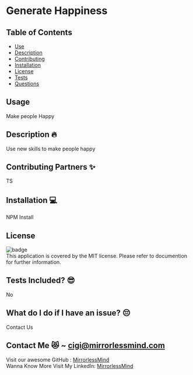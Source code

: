  
  <h1> Generate Happiness </h1>


## Table of Contents
- [Use](#use)
- [Description](#description)
- [Contributing](#contributing)
- [Installation](#installation)
- [License](#license)
- [Tests](#tests)
- [Questions](#questions)
## Usage
Make people Happy

## Description 🔥
Use new skills to make people happy

## Contributing Partners ✨
TS

## Installation 💻
NPM Install

## License 
![badge](https://img.shields.io/badge/license-MIT-blue)
<br />
This application is covered by the MIT license. Please refer to documention for further information.

## Tests Included? 😎
No

## What do I do if I have an issue? 😔
Contact Us<br />

## Contact Me 😻 ~ cigi@mirrorlessmind.com<br />


Visit our awesome GitHub : [MirrorlessMind](https://github.com/MirrorlessMind)<br />
Wanna Know More Visit My LinkedIn: [MirrorlessMind](https://linkedIn.com/MirrorlessMind)<br />
